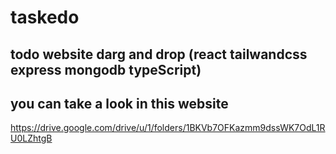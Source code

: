 # taskedo
## todo website darg and drop (react tailwandcss express mongodb typeScript)
## you can take a look in this website 
https://drive.google.com/drive/u/1/folders/1BKVb7OFKazmm9dssWK7OdL1RU0LZhtgB
